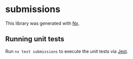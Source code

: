 # submissions

This library was generated with [Nx](https://nx.dev).

## Running unit tests

Run `nx test submissions` to execute the unit tests via [Jest](https://jestjs.io).
